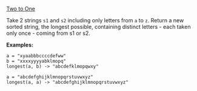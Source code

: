 [Two to One](https://www.codewars.com/kata/5656b6906de340bd1b0000ac/elixir)

Take 2 strings `s1` and `s2` including only letters from `a` to `z`. Return a new sorted string, the longest possible, containing distinct letters - each taken only once - coming from s1 or s2.

**Examples:**
```
a = "xyaabbbccccdefww"
b = "xxxxyyyyabklmopq"
longest(a, b) -> "abcdefklmopqwxy"

a = "abcdefghijklmnopqrstuvwxyz"
longest(a, a) -> "abcdefghijklmnopqrstuvwxyz"
```
